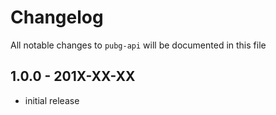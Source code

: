# Changelog

All notable changes to `pubg-api` will be documented in this file

## 1.0.0 - 201X-XX-XX

- initial release
